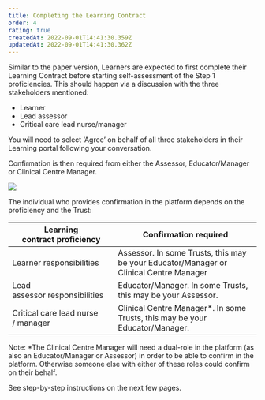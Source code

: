 ```yaml
---
title: Completing the Learning Contract
order: 4
rating: true
createdAt: 2022-09-01T14:41:30.359Z
updatedAt: 2022-09-01T14:41:30.362Z
---
```

Similar to the paper version, Learners are expected to first complete their Learning Contract before starting self-assessment of the Step 1 proficiencies. This should happen via a discussion with the three stakeholders mentioned:

* Learner
* Lead assessor
* Critical care lead nurse/manager 

You will need to select ‘Agree’ on behalf of all three stakeholders in their Learning portal following your conversation.

Confirmation is then required from either the Assessor, Educator/Manager or Clinical Centre Manager.

![](/img/learning-contract_1.png)

The individual who provides confirmation in the platform depends on the proficiency and the Trust:

| Learning contract proficiency     | Confirmation required                                                                  |
| ----------------------------------- | --------------------------------------------------------------------------------------- |
| Learner responsibilities          | Assessor. In some Trusts, this may be your Educator/Manager or Clinical Centre Manager |
| Lead assessor responsibilities     | Educator/Manager. In some Trusts, this may be your Assessor.                           |
| Critical care lead nurse / manager | Clinical Centre Manager*. In some Trusts, this may be your Educator/Manager.           |

Note: *The Clinical Centre Manager will need a dual-role in the platform (as also an Educator/Manager or Assessor) in order to be able to confirm in the platform. Otherwise someone else with either of these roles could confirm on their behalf.

See step-by-step instructions on the next few pages.